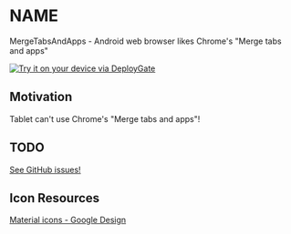 # NAME

MergeTabsAndApps - Android web browser likes Chrome's "Merge tabs and apps"

[<img src="https://dply.me/wlrg2j/button/large" alt="Try it on your device via DeployGate">](https://dply.me/wlrg2j#install)

## Motivation

Tablet can't use Chrome's "Merge tabs and apps"!

## TODO

[See GitHub issues!](https://github.com/ichigotake/MergeTabsAndApps/issues)

## Icon Resources

[Material icons - Google Design](https://design.google.com/icons/#ic_share)

